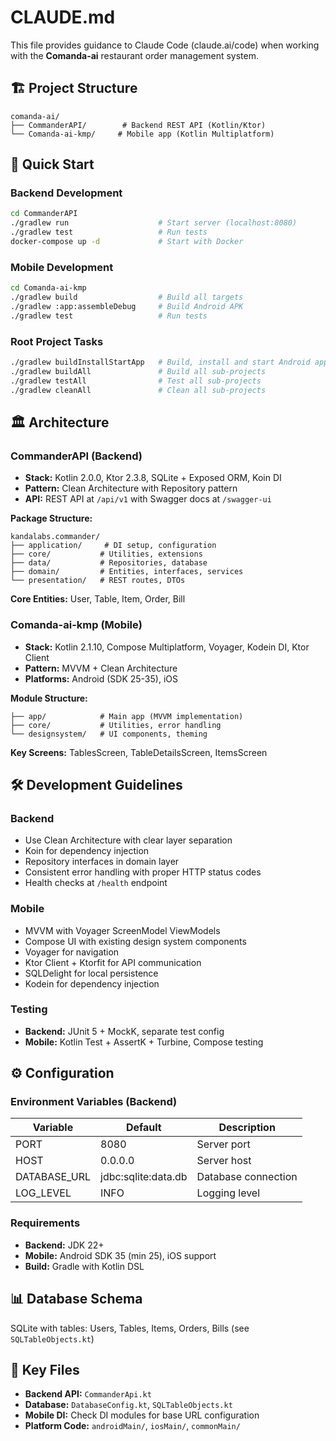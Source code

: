 # CLAUDE.md

This file provides guidance to Claude Code (claude.ai/code) when working with the **Comanda-ai** restaurant order management system.

## 🏗️ Project Structure

```
comanda-ai/
├── CommanderAPI/        # Backend REST API (Kotlin/Ktor)
└── Comanda-ai-kmp/     # Mobile app (Kotlin Multiplatform)
```

## 🚀 Quick Start

### Backend Development
```bash
cd CommanderAPI
./gradlew run                    # Start server (localhost:8080)
./gradlew test                   # Run tests
docker-compose up -d             # Start with Docker
```

### Mobile Development
```bash
cd Comanda-ai-kmp
./gradlew build                  # Build all targets
./gradlew :app:assembleDebug     # Build Android APK
./gradlew test                   # Run tests
```

### Root Project Tasks
```bash
./gradlew buildInstallStartApp   # Build, install and start Android app
./gradlew buildAll               # Build all sub-projects
./gradlew testAll                # Test all sub-projects
./gradlew cleanAll               # Clean all sub-projects
```

## 🏛️ Architecture

### CommanderAPI (Backend)
- **Stack:** Kotlin 2.0.0, Ktor 2.3.8, SQLite + Exposed ORM, Koin DI
- **Pattern:** Clean Architecture with Repository pattern
- **API:** REST API at `/api/v1` with Swagger docs at `/swagger-ui`

**Package Structure:**
```
kandalabs.commander/
├── application/     # DI setup, configuration
├── core/           # Utilities, extensions
├── data/           # Repositories, database
├── domain/         # Entities, interfaces, services
└── presentation/   # REST routes, DTOs
```

**Core Entities:** User, Table, Item, Order, Bill

### Comanda-ai-kmp (Mobile)
- **Stack:** Kotlin 2.1.10, Compose Multiplatform, Voyager, Kodein DI, Ktor Client
- **Pattern:** MVVM + Clean Architecture
- **Platforms:** Android (SDK 25-35), iOS

**Module Structure:**
```
├── app/            # Main app (MVVM implementation)
├── core/           # Utilities, error handling
└── designsystem/   # UI components, theming
```

**Key Screens:** TablesScreen, TableDetailsScreen, ItemsScreen

## 🛠️ Development Guidelines

### Backend
- Use Clean Architecture with clear layer separation
- Koin for dependency injection
- Repository interfaces in domain layer
- Consistent error handling with proper HTTP status codes
- Health checks at `/health` endpoint

### Mobile
- MVVM with Voyager ScreenModel ViewModels
- Compose UI with existing design system components
- Voyager for navigation
- Ktor Client + Ktorfit for API communication
- SQLDelight for local persistence
- Kodein for dependency injection

### Testing
- **Backend:** JUnit 5 + MockK, separate test config
- **Mobile:** Kotlin Test + AssertK + Turbine, Compose testing

## ⚙️ Configuration

### Environment Variables (Backend)
| Variable | Default | Description |
|----------|---------|-------------|
| PORT | 8080 | Server port |
| HOST | 0.0.0.0 | Server host |
| DATABASE_URL | jdbc:sqlite:data.db | Database connection |
| LOG_LEVEL | INFO | Logging level |

### Requirements
- **Backend:** JDK 22+
- **Mobile:** Android SDK 35 (min 25), iOS support
- **Build:** Gradle with Kotlin DSL

## 📊 Database Schema
SQLite with tables: Users, Tables, Items, Orders, Bills (see `SQLTableObjects.kt`)

## 🔗 Key Files
- **Backend API:** `CommanderApi.kt`
- **Database:** `DatabaseConfig.kt`, `SQLTableObjects.kt`
- **Mobile DI:** Check DI modules for base URL configuration
- **Platform Code:** `androidMain/`, `iosMain/`, `commonMain/`
